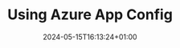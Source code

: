 ---
title: "Using Azure App Config"
date: 2024-05-15T16:13:24+01:00
lastmod: 2024-05-15T16:13:24+01:00
tags : [ "dev", "hugo", "hyde-hyde"]
categories : [ "dev" ]
layout: post
type:  "post"
highlight: false
draft: true
---